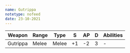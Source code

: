 ```yaml
---
name: Gutrippa
notetype: nofeed
date: 23-10-2021
---
```


| Weapon   | Range | Type  | S   | AP  | D   | Abilities |
| -------- | ----- | ----- | --- | --- | --- | --------- |
| Gutrippa | Melee | Melee | +1  | -2  | 3   | -         | 
